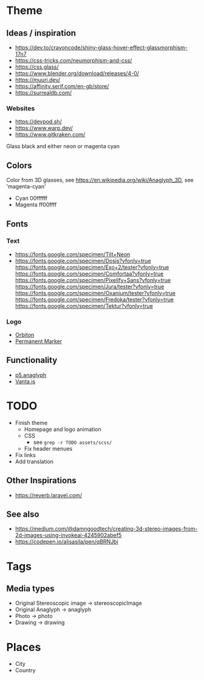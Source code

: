 

# Theme
## Ideas / inspiration

* https://dev.to/crayoncode/shiny-glass-hover-effect-glassmorphism-17n7
* https://css-tricks.com/neumorphism-and-css/
* https://css.glass/
* https://www.blender.org/download/releases/4-0/
* https://muuri.dev/
* https://affinity.serif.com/en-gb/store/
* https://surrealdb.com/

### Websites
* https://devpod.sh/
* https://www.warp.dev/
* https://www.gitkraken.com/

Glass black and either neon or magenta cyan

## Colors
Color from 3D glasses, see https://en.wikipedia.org/wiki/Anaglyph_3D, see 'magenta-cyan'
* Cyan 00ffffff
* Magenta ff00ffff

## Fonts

### Text

* https://fonts.google.com/specimen/Tilt+Neon
* https://fonts.google.com/specimen/Dosis?vfonly=true
https://fonts.google.com/specimen/Exo+2/tester?vfonly=true
https://fonts.google.com/specimen/Comfortaa?vfonly=true
https://fonts.google.com/specimen/Pixelify+Sans?vfonly=true
https://fonts.google.com/specimen/Jura/tester?vfonly=true
https://fonts.google.com/specimen/Oxanium/tester?vfonly=true
https://fonts.google.com/specimen/Fredoka/tester?vfonly=true
https://fonts.google.com/specimen/Tektur?vfonly=true

### Logo
* [Orbiton](https://github.com/theleagueof/orbitron)
* [Permanent Marker](https://fonts.google.com/specimen/Permanent+Marker/about)

## Functionality

* [p5.anaglyph](https://github.com/jdeboi/p5.anaglyph)
* [Vanta.js](https://www.vantajs.com/)


# TODO
* Finish theme
  * Homepage and logo animation
  * CSS
    * see `grep -r TODO assets/scss/`
  * Fix header menues
* Fix links
* Add translation

## Other Inspirations
* https://reverb.laravel.com/

## See also

* https://medium.com/@damngoodtech/creating-3d-stereo-images-from-2d-images-using-invokeai-4245902abef5
* https://codepen.io/alisasila/pen/qBRNJbj

# Tags

## Media types
* Original Stereoscopic image -> stereoscopicImage
* Original Anaglyph -> anaglyph
* Photo -> photo
* Drawing -> drawing

# Places
* City
* Country
